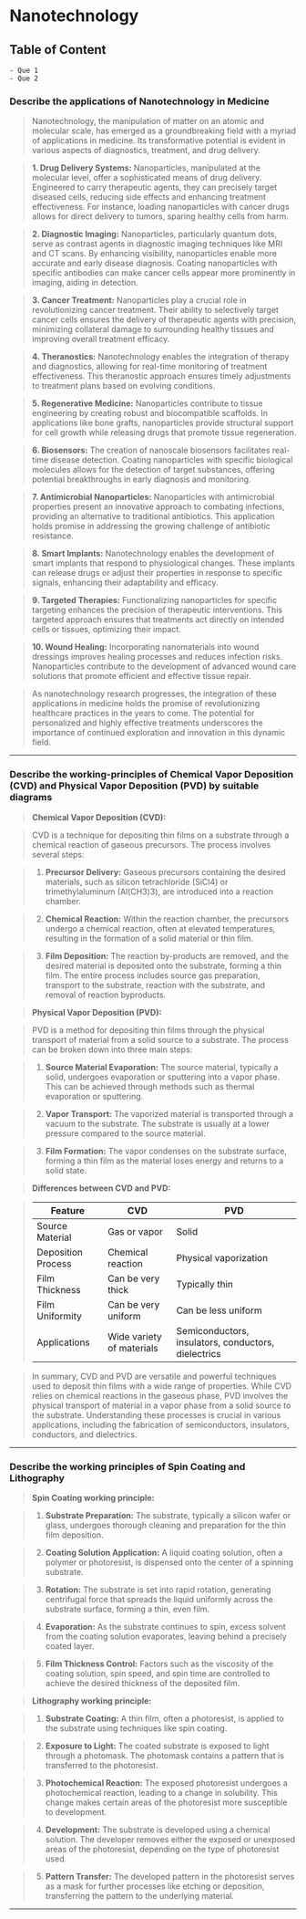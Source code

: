 # Nanotechnology

## Table of Content

    - Que 1
    - Que 2

### Describe the applications of Nanotechnology in Medicine

>Nanotechnology, the manipulation of matter on an atomic and molecular scale, has emerged as a groundbreaking field with a myriad of applications in medicine. Its transformative potential is evident in various aspects of diagnostics, treatment, and drug delivery.

>**1. Drug Delivery Systems:**
   Nanoparticles, manipulated at the molecular level, offer a sophisticated means of drug delivery. Engineered to carry therapeutic agents, they can precisely target diseased cells, reducing side effects and enhancing treatment effectiveness. For instance, loading nanoparticles with cancer drugs allows for direct delivery to tumors, sparing healthy cells from harm.

>**2. Diagnostic Imaging:**
   Nanoparticles, particularly quantum dots, serve as contrast agents in diagnostic imaging techniques like MRI and CT scans. By enhancing visibility, nanoparticles enable more accurate and early disease diagnosis. Coating nanoparticles with specific antibodies can make cancer cells appear more prominently in imaging, aiding in detection.

>**3. Cancer Treatment:**
   Nanoparticles play a crucial role in revolutionizing cancer treatment. Their ability to selectively target cancer cells ensures the delivery of therapeutic agents with precision, minimizing collateral damage to surrounding healthy tissues and improving overall treatment efficacy.

>**4. Theranostics:**
   Nanotechnology enables the integration of therapy and diagnostics, allowing for real-time monitoring of treatment effectiveness. This theranostic approach ensures timely adjustments to treatment plans based on evolving conditions.

>**5. Regenerative Medicine:**
   Nanoparticles contribute to tissue engineering by creating robust and biocompatible scaffolds. In applications like bone grafts, nanoparticles provide structural support for cell growth while releasing drugs that promote tissue regeneration.

>**6. Biosensors:**
   The creation of nanoscale biosensors facilitates real-time disease detection. Coating nanoparticles with specific biological molecules allows for the detection of target substances, offering potential breakthroughs in early diagnosis and monitoring.

>**7. Antimicrobial Nanoparticles:**
   Nanoparticles with antimicrobial properties present an innovative approach to combating infections, providing an alternative to traditional antibiotics. This application holds promise in addressing the growing challenge of antibiotic resistance.

>**8. Smart Implants:**
   Nanotechnology enables the development of smart implants that respond to physiological changes. These implants can release drugs or adjust their properties in response to specific signals, enhancing their adaptability and efficacy.

>**9. Targeted Therapies:**
   Functionalizing nanoparticles for specific targeting enhances the precision of therapeutic interventions. This targeted approach ensures that treatments act directly on intended cells or tissues, optimizing their impact.

>**10. Wound Healing:**
    Incorporating nanomaterials into wound dressings improves healing processes and reduces infection risks. Nanoparticles contribute to the development of advanced wound care solutions that promote efficient and effective tissue repair.

>As nanotechnology research progresses, the integration of these applications in medicine holds the promise of revolutionizing healthcare practices in the years to come. The potential for personalized and highly effective treatments underscores the importance of continued exploration and innovation in this dynamic field.

---

### Describe the working-principles of Chemical Vapor Deposition (CVD) and Physical Vapor Deposition (PVD) by suitable diagrams

>**Chemical Vapor Deposition (CVD):**

>CVD is a technique for depositing thin films on a substrate through a chemical reaction of gaseous precursors. The process involves several steps:

>1. **Precursor Delivery:**
   Gaseous precursors containing the desired materials, such as silicon tetrachloride (SiCl4) or trimethylaluminum (Al(CH3)3), are introduced into a reaction chamber.

>2. **Chemical Reaction:**
   Within the reaction chamber, the precursors undergo a chemical reaction, often at elevated temperatures, resulting in the formation of a solid material or thin film.

>3. **Film Deposition:**
   The reaction by-products are removed, and the desired material is deposited onto the substrate, forming a thin film. The entire process includes source gas preparation, transport to the substrate, reaction with the substrate, and removal of reaction byproducts.

>**Physical Vapor Deposition (PVD):**

>PVD is a method for depositing thin films through the physical transport of material from a solid source to a substrate. The process can be broken down into three main steps:

>1. **Source Material Evaporation:**
   The source material, typically a solid, undergoes evaporation or sputtering into a vapor phase. This can be achieved through methods such as thermal evaporation or sputtering.

>2. **Vapor Transport:**
   The vaporized material is transported through a vacuum to the substrate. The substrate is usually at a lower pressure compared to the source material.

>3. **Film Formation:**
   The vapor condenses on the substrate surface, forming a thin film as the material loses energy and returns to a solid state.

>**Differences between CVD and PVD:**

>| Feature | CVD | PVD |
>|---|---|---|
>| Source Material | Gas or vapor | Solid |
>| Deposition Process | Chemical reaction | Physical vaporization |
>| Film Thickness | Can be very thick | Typically thin |
>| Film Uniformity | Can be very uniform | Can be less uniform |
>| Applications | Wide variety of materials | Semiconductors, insulators, conductors, dielectrics |

>In summary, CVD and PVD are versatile and powerful techniques used to deposit thin films with a wide range of properties. While CVD relies on chemical reactions in the gaseous phase, PVD involves the physical transport of material in a vapor phase from a solid source to the substrate. Understanding these processes is crucial in various applications, including the fabrication of semiconductors, insulators, conductors, and dielectrics.

---

### Describe the working principles of Spin Coating and Lithography

>**Spin Coating working principle:**

>1. **Substrate Preparation:**
   The substrate, typically a silicon wafer or glass, undergoes thorough cleaning and preparation for the thin film deposition.

>2. **Coating Solution Application:**
   A liquid coating solution, often a polymer or photoresist, is dispensed onto the center of a spinning substrate.

>3. **Rotation:**
   The substrate is set into rapid rotation, generating centrifugal force that spreads the liquid uniformly across the substrate surface, forming a thin, even film.

>4. **Evaporation:**
   As the substrate continues to spin, excess solvent from the coating solution evaporates, leaving behind a precisely coated layer.

>5. **Film Thickness Control:**
   Factors such as the viscosity of the coating solution, spin speed, and spin time are controlled to achieve the desired thickness of the deposited film.

>**Lithography working principle:**

>1. **Substrate Coating:**
   A thin film, often a photoresist, is applied to the substrate using techniques like spin coating.

>2. **Exposure to Light:**
   The coated substrate is exposed to light through a photomask. The photomask contains a pattern that is transferred to the photoresist.

>3. **Photochemical Reaction:**
   The exposed photoresist undergoes a photochemical reaction, leading to a change in solubility. This change makes certain areas of the photoresist more susceptible to development.

>4. **Development:**
   The substrate is developed using a chemical solution. The developer removes either the exposed or unexposed areas of the photoresist, depending on the type of photoresist used.

>5. **Pattern Transfer:**
   The developed pattern in the photoresist serves as a mask for further processes like etching or deposition, transferring the pattern to the underlying material.

---

